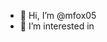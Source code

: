 - 👋 Hi, I’m @mfox05
- 👀 I’m interested in 

<!---
mfox05/mfox05 is a ✨ special ✨ repository because its `README.md` (this file) appears on your GitHub profile.
You can click the Preview link to take a look at your changes.
--->
